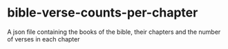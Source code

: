 # bible-verse-counts-per-chapter
A json file containing the books of the bible, their chapters and the number of verses in each chapter
